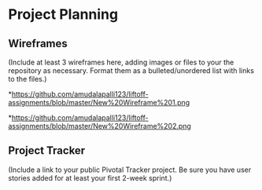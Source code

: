 # Project Planning

## Wireframes

(Include at least 3 wireframes here, adding images or files to your the repository as necessary. Format them as a bulleted/unordered list with links to the files.)

*https://github.com/amudalapalli123/liftoff-assignments/blob/master/New%20Wireframe%201.png

*https://github.com/amudalapalli123/liftoff-assignments/blob/master/New%20Wireframe%202.png

## Project Tracker

(Include a link to your public Pivotal Tracker project. Be sure you have user stories added for at least your first 2-week sprint.)
